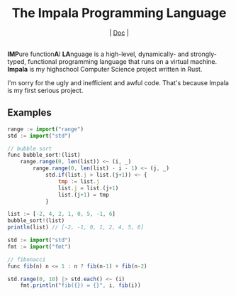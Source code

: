 <div align="center">
    <h1>The Impala Programming Language</h1>
    |
    <a href="https://bichanna.github.io/impala-book/">Doc</a>
    |
</div><br>

<div align="center">
</div>

**IMP**ure function**A**l **LA**nguage is a high-level, dynamically- and strongly-typed, functional programming language that runs on a virtual machine.
**Impala** is my highschool Computer Science project written in Rust.

I'm sorry for the ugly and inefficient and awful code. That's because Impala is my first serious project.

## Examples

```js
range := import("range")
std := import("std")

// bubble sort
func bubble_sort!(list)
    range.range(0, len(list)) <~ (i, _)
        range.range(0, len(list) - i - 1) <~ (j, _)
            std.if(list.j > list.(j+1)) <~ {
                tmp := list.j
                list.j = list.(j+1)
                list.(j+1) = tmp
            }

list := [-2, 4, 2, 1, 0, 5, -1, 6]
bubble_sort!(list)
println(list) // [-2, -1, 0, 1, 2, 4, 5, 6]
```

```js
std := import("std")
fmt := import("fmt")

// fibonacci
func fib(n) n <= 1 : n ? fib(n-1) + fib(n-2)

std.range(0, 10) |> std.each() <~ (i)
    fmt.println("fib({}) = {}", i, fib(i))
```

